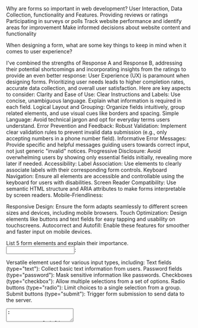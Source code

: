 Why are forms so important in web development?
User Interaction, Data Collection, functionality and Features.
Providing reviews or ratings
Participating in surveys or polls
Track website performance and identify areas for improvement
Make informed decisions about website content and functionality

When designing a form, what are some key things to keep in mind when it comes to user experience?

I've combined the strengths of Response A and Response B, addressing their potential shortcomings and incorporating insights from the ratings to provide an even better response:
User Experience (UX) is paramount when designing forms. Prioritizing user needs leads to higher completion rates, accurate data collection, and overall user satisfaction. Here are key aspects to consider:
Clarity and Ease of Use:
Clear Instructions and Labels: Use concise, unambiguous language. Explain what information is required in each field.
Logical Layout and Grouping: Organize fields intuitively, group related elements, and use visual cues like borders and spacing.
Simple Language: Avoid technical jargon and opt for everyday terms users understand.
Error Prevention and Feedback:
Robust Validation: Implement clear validation rules to prevent invalid data submission (e.g., only accepting numbers in a phone number field).
Informative Error Messages: Provide specific and helpful messages guiding users towards correct input, not just generic "invalid" notices.
Progressive Disclosure: Avoid overwhelming users by showing only essential fields initially, revealing more later if needed.
Accessibility:
Label Association: Use <label> elements to clearly associate labels with their corresponding form controls.
Keyboard Navigation: Ensure all elements are accessible and controllable using the keyboard for users with disabilities.
Screen Reader Compatibility: Use semantic HTML structure and ARIA attributes to make forms interpretable by screen readers.
Mobile-Friendliness:

Responsive Design: Ensure the form adapts seamlessly to different screen sizes and devices, including mobile browsers.
Touch Optimization: Design elements like buttons and text fields for easy tapping and usability on touchscreens.
Autocorrect and Autofill: Enable these features for smoother and faster input on mobile devices.

List 5 form elements and explain their importance.
<input>:

Versatile element used for various input types, including:
Text fields (type="text"): Collect basic text information from users.
Password fields (type="password"): Mask sensitive information like passwords.
Checkboxes (type="checkbox"): Allow multiple selections from a set of options.
Radio buttons (type="radio"): Limit choices to a single selection from a group.
Submit buttons (type="submit"): Trigger form submission to send data to the server.

<textarea>:

Creates a multi-line text input field, suitable for longer text entries like comments, descriptions, or messages.
Allows users to enter paragraphs or blocks of text without character limitations.

<select>:

Presents a dropdown menu of options for users to choose from.
Saves space compared to listing multiple options individually, making it ideal for large sets of choices.

<label>:

Associates a descriptive label with a form control (input, textarea, select), enhancing accessibility and usability.
Improves clarity for users and screen readers, linking text labels with their corresponding input fields.

<button>:

Creates clickable buttons for various actions, including form submission, triggering JavaScript events, or navigating within the page.
Can be customized visually and functionally with different text content and behaviors.


How would you describe events to a non-technical friend?
Events are messages that elements on a website send out when something happens to them. For example, when you click a button, it sends out a "click" event. This event contains information about what happened, like which button was clicked and where you clicked on it.



When using the addEventListener() method, what 2 arguments will you need to provide?

This is the function that will be executed when the specified event occurs.
It receives an event object as its argument, containing details about the event (e.g., target element, event type, timestamp).
It's responsible for carrying out the desired actions in response to the event.
Example:
is the event type being listened for.
The function function(event) { ... } is the event handler that will execute when the button is clicked.
Optional Third Argument:

There's also an optional third argument, useCapture, which determines whether to use event capturing or bubbling.
It's typically set to false by default (bubbling), but can be set to true for specific use cases.



Describe the event object. Why is the target within the event object useful?
It's automatically passed as an argument to event handlers when an event fires.
It contains various properties and methods that reveal details about the event and enable interaction with it.
target: The element where the event originated.
Pinpointing the Source: It directly tells you which element triggered the event, even if the event handler is attached to a parent element.
Conditional Logic: You can use it to create conditional behavior based on the specific element that was interacted with.
Manipulating Elements: You can access and modify the properties or behavior of the targeted element within the event handler.

What is the difference between event bubbling and event capturing?
Event bubbling and event capturing are both mechanisms in web development that deal with how events propagate through elements in the DOM (Document Object Model). Understanding the difference between them is crucial for crafting effective event handling in your web applications.